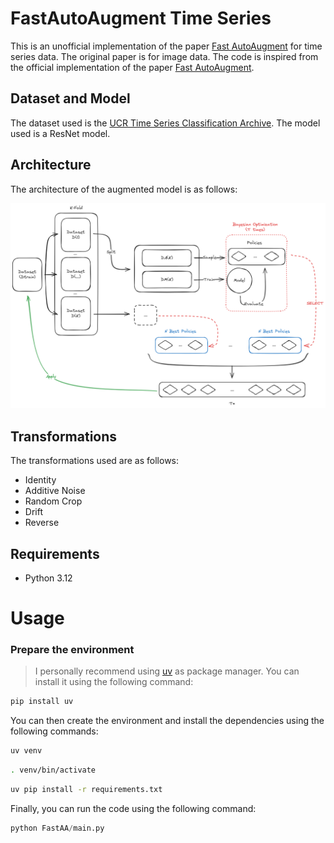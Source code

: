 # FastAutoAugment Time Series

This is an unofficial implementation of the paper [Fast AutoAugment](https://arxiv.org/abs/1905.00397) for time series data. The original paper is for image data. The code is inspired from the official implementation of the paper [Fast AutoAugment](https://github.com/kakaobrain/fast-autoaugment).

## Dataset and Model

The dataset used is the [UCR Time Series Classification Archive](https://www.cs.ucr.edu/~eamonn/time_series_data_2018/). The model used  is a ResNet model. 

## Architecture

The architecture of the augmented model is as follows:

![FastAA](FastAA.excalidraw.png)

## Transformations

The transformations used are as follows:

- Identity
- Additive Noise
- Random Crop
- Drift 
- Reverse


## Requirements

- Python 3.12

# Usage

### Prepare the environment
> I personally recommend using [uv](https://github.com/astral-sh/uv) as package manager. You can install it using the following command:
```bash
pip install uv
```
You can then create the environment and install the dependencies using the following commands:

```bash
uv venv
```
```bash
. venv/bin/activate
```

```bash
uv pip install -r requirements.txt
```

Finally, you can run the code using the following command:

```python
python FastAA/main.py
```
